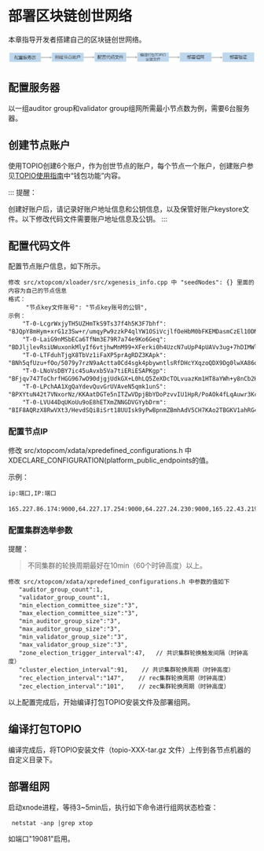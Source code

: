 # 部署区块链创世网络

本章指导开发者搭建自己的区块链创世网络。

![Snap23](DeployGenisNetwork.assets/Snap23.jpg)

## 配置服务器

以一组auditor group和validator group组网所需最小节点数为例，需要6台服务器。

## 创建节点账户

使用TOPIO创建6个账户，作为创世节点的账户，每个节点一个账户，创建账户参见[TOPIO使用指南](docs-cn/Tools/TOPIO/wallet.md)中“钱包功能”内容。



::: 提醒：

创建好账户后，请记录好账户地址信息和公钥信息，以及保管好账户keystore文件。以下修改代码文件需要账户地址信息及公钥。
:::



## 配置代码文件

配置节点账户信息，如下所示。

	修改 src/xtopcom/xloader/src/xgenesis_info.cpp 中 "seedNodes": {} 里面的内容为自己的节点信息
	格式：  
		 "节点key文件账号": "节点key账号的公钥",
	示例：
		"T-0-LcgrWxjyTH5UZHmTkS9Ts37f4h5K3F7bhf": "BJQpY8mHym+xrG1z3Sw+r/umqyPw9zzkP4qlYW1OSiVcjlfOeHbM0bFKEMDasmCzEl10DMtVY02fieuNU/o9HOs=",
		"T-0-LaiG9nMSbECa6TfNm3E79R7a74e9Ko6Geq": "BDJljlevRsiUWuxonkMlyIf6vtjhwMnM99+XFerki0h4UzcN7uUpP4pUAVv3ug+7hDIMWlqGANDbXURDROG6YXg=",
		"T-0-LTFduhTjgX8TbVz1iFaXP5prAgRDZ3KApk": "BNh5qfUzu+fOo/5079y7rzN9aActta0Cd4sgk4pbywntlsRfDHcYXqzoQDX9Dg0lwXA86qmfCAh4e6TyByby6rk=",
		"T-0-LNoVsDBY7ic45uAvxb5Va7tiERiESAPKgp": "BFjqv747ToChrfHGG967wO90djgjUdkGX+L0hLQ5ZeXDcTOLvuazKm1HT8aYWh+y8nCb2H6Ph+a+Hoao5Fojhsk=",
		"T-0-LPchAA1XgQaYdevQuvGrUVAveN5qmk1unS": "BPXYtuN42t7VNxorNz/KKAatDGTe5nITZwVDpjBbYDoPzvvIU1HpR/PoAOk4fLqAuwr3KcD1AqGl6W08TZJ8Dbg=",
		"T-0-LVU44DqUKoUu9oE8hETXmZNNGDVGYybDrm": "BIF8AQRzX8RwVXt3/HevdSQi8iSrt18UUIsk9yPwBpnmZBmhAdV5CH7KAo2TBGKV1ahRG4dEo11Fc4M9ooFTiLk="

### 配置节点IP

修改 src/xtopcom/xdata/xpredefined_configurations.h 中 XDECLARE_CONFIGURATION(platform_public_endpoints的值。

示例：

```
ip:端口,IP:端口 

165.227.86.174:9000,64.227.17.254:9000,64.227.24.230:9000,165.22.43.219:9000,104.131.78.154:9000,167.172.115.77:90=00
```

### 配置集群选举参数

提醒：

> 不同集群的轮换周期最好在10min（60个时钟高度）以上。


	修改 src/xtopcom/xdata/xpredefined_configurations.h 中参数的值如下
	   "auditor_group_count":1,
	   "validator_group_count":1,
	   "min_election_committee_size":"3",
	   "max_election_committee_size":"3",
	   "min_auditor_group_size":"3",
	   "max_auditor_group_size":"3",
	   "min_validator_group_size":"3",
	   "max_validator_group_size":"3",
	   "zone_election_trigger_interval":47,   // 共识集群轮换触发间隔（时钟高度）
	   "cluster_election_interval":91,    // 共识集群轮换周期（时钟高度）
	   "rec_election_interval":"147",    // rec集群轮换周期（时钟高度）
	   "zec_election_interval":"101",    // zec集群轮换周期（时钟高度）
以上配置完成后，开始编译打包TOPIO安装文件及部署组网。

## 编译打包TOPIO

编译完成后，将TOPIO安装文件（topio-XXX-tar.gz 文件）上传到各节点机器的自定义目录下。

## 部署组网

启动xnode进程，等待3~5min后，执行如下命令进行组网状态检查：

```
 netstat -anp |grep xtop
```

如端口"19081"启用。

